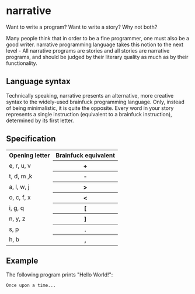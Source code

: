 narrative
=========

Want to write a program? Want to write a story? Why not both?

Many people think that in order to be a fine programmer, one must also be a good writer. narrative programming language takes this notion to the next level - All narrative programs are stories and all stories are narrative programs, and should be judged by their literary quality as much as by their functionality.

Language syntax
---------------

Technically speaking, narrative presents an alternative, more creative syntax to the widely-used brainfuck programming language. Only, instead of being minimalistic, it is quite the opposite. Every word in your story represents a single instruction (equivalent to a brainfuck instruction), determined by its first letter.

Specification
-------------

<table>
  <tr>
    <th>Opening letter</th>
    <th>Brainfuck equivalent</th>
  </tr>
  <tr>
    <td>e, r, u, v</td>
    <th>+</th>
  </tr>
  <tr>
    <td>t, d, m ,k</td>
    <th>-</th>
  </tr>
  <tr>
    <td>a, l, w, j</td>
    <th>&gt;</th>
  </tr>
  <tr>
    <td>o, c, f, x</td>
    <th>&lt;</th>
  </tr>
  <tr>
    <td>i, g, q</td>
    <th>[</th>
  </tr>
  <tr>
    <td>n, y, z</td>
    <th>]</th>
  </tr>
  <tr>
    <td>s, p</td>
    <th>.</th>
  </tr>
  <tr>
    <td>h, b</td>
    <th>,</th>
  </tr>
</table>
    
Example
-------

The following program prints "Hello World!":

```
Once upon a time...
```

